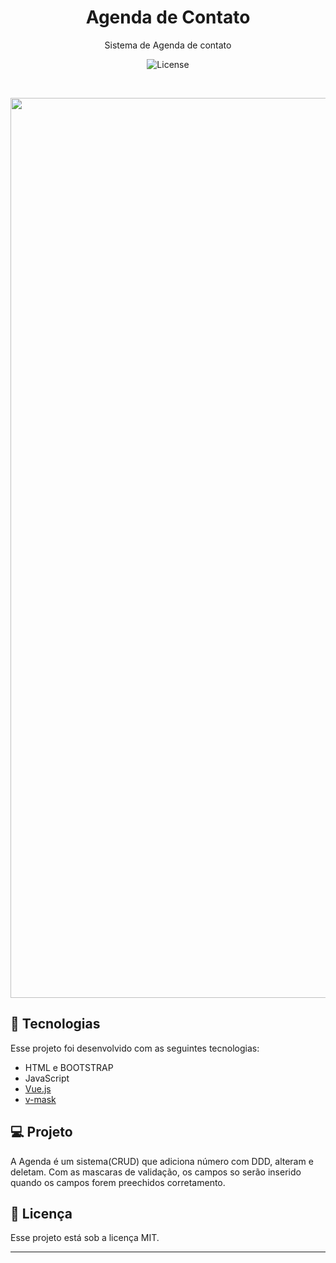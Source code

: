 <h1 align="center"> Agenda de Contato </h1>

<p align="center">
Sistema de Agenda de contato
</p>


<p align="center">
  <img alt="License" src="https://img.shields.io/static/v1?label=license&message=MIT&color=49AA26&labelColor=000000">
</p>

<br>

<p align="center">
  <img width="1440" alt="agenda" src="https://user-images.githubusercontent.com/93441084/198373830-b0aa3039-a989-4bf7-a495-9dafc3e6662e.png">
</p>

## 🚀 Tecnologias

Esse projeto foi desenvolvido com as seguintes tecnologias:

- HTML e BOOTSTRAP
- JavaScript 
- [Vue.js]([https://vitejs.dev/](https://vuejs.org/))
- [v-mask]([https://imask.js.org](https://www.npmjs.com/package/v-mask))

## 💻 Projeto

A Agenda é um sistema(CRUD) que adiciona número com DDD, alteram e deletam. Com as mascaras de validação, os campos so serão inserido quando os campos forem preechidos corretamento.


## :memo: Licença

Esse projeto está sob a licença MIT.

---
